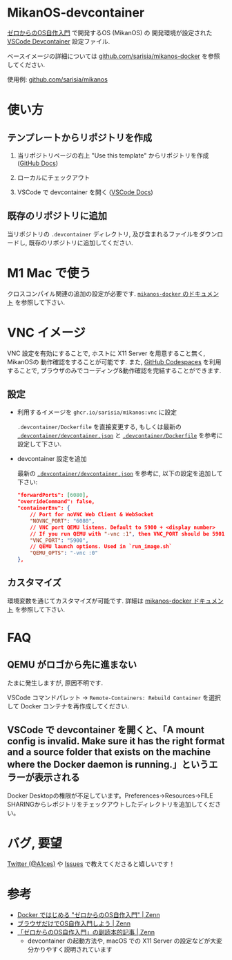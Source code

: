 # MikanOS-devcontainer

[ゼロからのOS自作入門](https://zero.osdev.jp/) で開発するOS (MikanOS) の
開発環境が設定された [VSCode Devcontainer](https://code.visualstudio.com/docs/remote/containers) 設定ファイル.

ベースイメージの詳細については [github.com/sarisia/mikanos-docker](https://github.com/sarisia/mikanos-docker)
を参照してください.

使用例: [github.com/sarisia/mikanos](https://github.com/sarisia/mikanos)

# 使い方

## テンプレートからリポジトリを作成

1. 当リポジトリページの右上 "Use this template" からリポジトリを作成 ([GitHub Docs](https://docs.github.com/en/github/creating-cloning-and-archiving-repositories/creating-a-repository-from-a-template))

2. ローカルにチェックアウト

3. VSCode で devcontainer を開く ([VSCode Docs](https://code.visualstudio.com/docs/remote/containers#_quick-start-open-an-existing-folder-in-a-container))

## 既存のリポジトリに追加

当リポジトリの `.devcontainer` ディレクトリ, 及び含まれるファイルをダウンロードし,
既存のリポジトリに追加してください.

# M1 Mac で使う

クロスコンパイル関連の追加の設定が必要です.
[`mikanos-docker` のドキュメント](https://github.com/sarisia/mikanos-docker#m1-mac-%E3%81%A7%E3%81%AE%E5%8B%95%E4%BD%9C%E3%81%AF) を参照して下さい.

# VNC イメージ

VNC 設定を有効にすることで, ホストに X11 Server を用意すること無く, MikanOSの
動作確認をすることが可能です. また, [GitHub Codespaces](https://github.com/features/codespaces)
を利用することで, ブラウザのみでコーディング&動作確認を完結することができます.

## 設定

- 利用するイメージを `ghcr.io/sarisia/mikanos:vnc` に設定

  `.devcontainer/Dockerfile` を直接変更する, もしくは最新の
  [`.devcontainer/devcontainer.json`](https://github.com/sarisia/mikanos-devcontainer/blob/master/.devcontainer/devcontainer.json) と
  [`.devcontainer/Dockerfile`](https://github.com/sarisia/mikanos-devcontainer/blob/master/.devcontainer/Dockerfile) を参考に設定して下さい.

- devcontainer 設定を追加

  最新の [`.devcontainer/devcontainer.json`](https://github.com/sarisia/mikanos-devcontainer/blob/master/.devcontainer/devcontainer.json)
  を参考に, 以下の設定を追加して下さい:

    ```json
    "forwardPorts": [6080],
    "overrideCommand": false,
    "containerEnv": {
        // Port for noVNC Web Client & WebSocket
        "NOVNC_PORT": "6080",
        // VNC port QEMU listens. Default to 5900 + <display number>
        // If you run QEMU with "-vnc :1", then VNC_PORT should be 5901.
        "VNC_PORT": "5900",
        // QEMU launch options. Used in `run_image.sh`
        "QEMU_OPTS": "-vnc :0"
    },
    ```
  
## カスタマイズ

環境変数を通じてカスタマイズが可能です. 詳細は [mikanos-docker ドキュメント](https://github.com/sarisia/mikanos-docker#%E3%82%AB%E3%82%B9%E3%82%BF%E3%83%9E%E3%82%A4%E3%82%BA)
を参照して下さい.

# FAQ

## QEMU がロゴから先に進まない

たまに発生しますが, 原因不明です.

VSCode コマンドパレット -> `Remote-Containers: Rebuild Container` を選択して Docker コンテナを再作成してください.

## VSCode で devcontainer を開くと、「A mount config is invalid. Make sure it has the right format and a source folder that exists on the machine where the Docker daemon is running.」というエラーが表示される

Docker Desktopの権限が不足しています。Preferences->Resources->FILE SHARINGからレポジトリをチェックアウトしたディレクトリを追加してください。

# バグ, 要望

[Twitter (@A1ces)](https://twitter.com/A1ces) や [Issues](https://github.com/sarisia/mikanos-devcontainer/issues) で教えてくださると嬉しいです！

# 参考

- [Docker ではじめる "ゼロからのOS自作入門" | Zenn](https://zenn.dev/sarisia/articles/6b57ea835344b6)
- [ブラウザだけでOS自作入門しよう | Zenn](https://zenn.dev/sarisia/articles/8dbe4fe2f1c656)
- [「ゼロからのOS自作入門」の副読本的記事 | Zenn](https://zenn.dev/karaage0703/articles/1bdb8930182c6c)
  - devcontainer の起動方法や, macOS での X11 Server の設定などが大変分かりやすく説明されています
